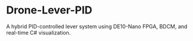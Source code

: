 # Drone-Lever-PID
A hybrid PID-controlled lever system using DE10-Nano FPGA, BDCM, and real-time C# visualization.
